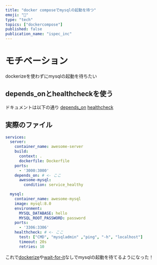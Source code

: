 ```yaml
---
title: "docker composeでmysqlの起動を待つ"
emoji: "🫸"
type: "tech"
topics: ["dockercompose"]
published: false
publication_name: "ispec_inc"
---
```


# モチベーション

dockerizeを使わずにmysqlの起動を待ちたい

## depends_onとhealthcheckを使う

ドキュメントは以下の通り
[depends_on](https://docs.docker.com/compose/compose-file/compose-file-v3/#depends_on)
[healthcheck](https://docs.docker.com/compose/compose-file/compose-file-v3/#healthcheck)

## 実際のファイル

```yaml:compose.yaml
services:
  server:
    container_name: awesome-server
    build:
      context: .
      dockerfile: Dockerfile
    ports:
      - '3000:3000'
    depends_on: # <- ここ
      awesome-mysql:
        condition: service_healthy

  mysql:
    container_name: awesome-mysql
    image: mysql:8.0
    environment:
      MYSQL_DATABASE: hello
      MYSQL_ROOT_PASSWORD: password
    ports:
      - '3306:3306'
    healthcheck: # <- ここ
      test: ["CMD", "mysqladmin" ,"ping", "-h", "localhost"]
      timeout: 20s
      retries: 10

```

これで[dockerize](https://github.com/jwilder/dockerize)や[wait-for-it](https://github.com/vishnubob/wait-for-it)なしでmysqlの起動を待てるようになった！
